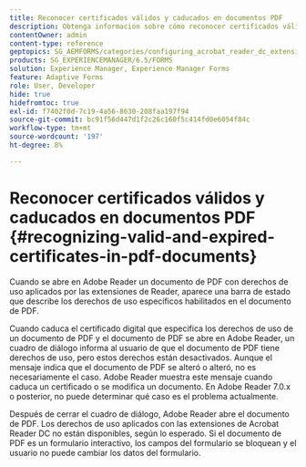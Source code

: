 ```yaml
---
title: Reconocer certificados válidos y caducados en documentos PDF
description: Obtenga información sobre cómo reconocer certificados válidos y caducados en documentos de PDF.
contentOwner: admin
content-type: reference
geptopics: SG_AEMFORMS/categories/configuring_acrobat_reader_dc_extensions
products: SG_EXPERIENCEMANAGER/6.5/FORMS
solution: Experience Manager, Experience Manager Forms
feature: Adaptive Forms
role: User, Developer
hide: true
hidefromtoc: true
exl-id: f7402f0d-7c19-4a56-8630-208faa197f94
source-git-commit: bc91f56d447d1f2c26c160f5c414fd0e6054f84c
workflow-type: tm+mt
source-wordcount: '197'
ht-degree: 8%

---
```


# Reconocer certificados válidos y caducados en documentos PDF {#recognizing-valid-and-expired-certificates-in-pdf-documents}

Cuando se abre en Adobe Reader un documento de PDF con derechos de uso aplicados por las extensiones de Reader, aparece una barra de estado que describe los derechos de uso específicos habilitados en el documento de PDF.

Cuando caduca el certificado digital que especifica los derechos de uso de un documento de PDF y el documento de PDF se abre en Adobe Reader, un cuadro de diálogo informa al usuario de que el documento de PDF tiene derechos de uso, pero estos derechos están desactivados. Aunque el mensaje indica que el documento de PDF se alteró o alteró, no es necesariamente el caso. Adobe Reader muestra este mensaje cuando caduca un certificado o se modifica un documento. En Adobe Reader 7.0.x o posterior, no puede determinar qué caso es el problema actualmente.

Después de cerrar el cuadro de diálogo, Adobe Reader abre el documento de PDF. Los derechos de uso aplicados con las extensiones de Acrobat Reader DC no están disponibles, según lo esperado. Si el documento de PDF es un formulario interactivo, los campos del formulario se bloquean y el usuario no puede cambiar los datos del formulario.
